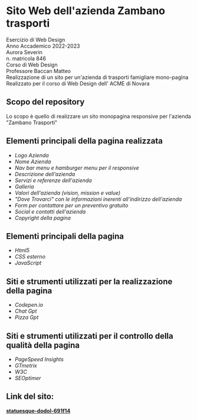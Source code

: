 # Sito Web dell'azienda Zambano trasporti
Esercizio di Web Design</br>
Anno Accademico 2022-2023</br>
Aurora Severin</br>
n. matricola 846</br>
Corso di Web Design</br>
Professore Baccan Matteo</br>
Realizzazione di un sito per un'azienda di trasporti famigliare mono-pagina</br>
Realizzato per il corso di Web Design dell' ACME di Novara
## Scopo del repository
Lo scopo è quello di realizzare un sito monopagina responsive per l'azienda "Zambano Trasporti"


## Elementi principali della pagina realizzata
* _Logo Azienda_
* _Nome Azienda_
* _Nav bar menu e hamburger menu per il responsive_
* _Descrizione dell'azienda_
* _Servizi e referenze dell'azienda_
* _Galleria_
* _Valori dell'azienda (vision, mission e value)_
* _"Dove Trovarci" con le informazioni inerenti all'indirizzo dell'azienda_
* _Form per contattare per un preventivo gratuito_
* _Social e contatti dell'azienda_
* _Copyright della pagina_

## Elementi principali della pagina
* _Html5_
* _CSS esterno_
* _JavaScript_

## Siti e strumenti utilizzati per la realizzazione della pagina
* _Codepen.io_
* _Chat Gpt_
* _Pizza Gpt_

## Siti e strumenti utilizzati per il controllo della qualità della pagina
 * _PageSpeed Insights_
 * _GTmetrix_
 * _W3C_
 * _SEOptimer_
  
## Link del sito:
[****statuesque-dodol-691f14****](https://statuesque-dodol-691f14.netlify.app/)

